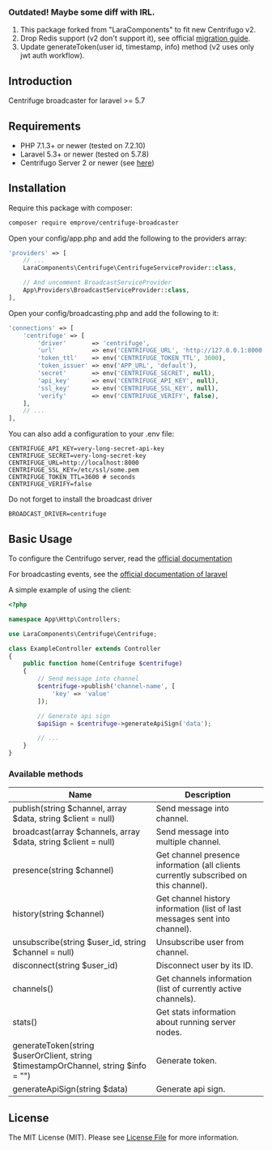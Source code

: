 ### Outdated! Maybe some diff with IRL.
1. This package forked from "LaraComponents" to fit new Centrifugo v2.
2. Drop Redis support (v2 don't support it), see official [migration guide](https://centrifugal.github.io/centrifugo/misc/migrate/).
3. Update generateToken(user id, timestamp, info) method (v2 uses only jwt auth workflow).

## Introduction
Centrifuge broadcaster for laravel >= 5.7

## Requirements

- PHP 7.1.3+ or newer (tested on 7.2.10) 
- Laravel 5.3+ or newer (tested on 5.7.8)
- Centrifugo Server 2 or newer (see [here](https://github.com/centrifugal/centrifugo))

## Installation

Require this package with composer:

```bash
composer require emprove/centrifuge-broadcaster
```

Open your config/app.php and add the following to the providers array:

```php
'providers' => [
    // ...
    LaraComponents\Centrifuge\CentrifugeServiceProvider::class,

    // And uncomment BroadcastServiceProvider
    App\Providers\BroadcastServiceProvider::class,
],
```

Open your config/broadcasting.php and add the following to it:

```php
'connections' => [
    'centrifuge' => [
        'driver'       => 'centrifuge',
        'url'          => env('CENTRIFUGE_URL', 'http://127.0.0.1:8000'),
        'token_ttl'    => env('CENTRIFUGE_TOKEN_TTL', 3600),
        'token_issuer' => env('APP_URL', 'default'),
        'secret'       => env('CENTRIFUGE_SECRET', null),
        'api_key'      => env('CENTRIFUGE_API_KEY', null),
        'ssl_key'      => env('CENTRIFUGE_SSL_KEY', null),
        'verify'       => env('CENTRIFUGE_VERIFY', false),
    ],
    // ...
],
```

You can also add a configuration to your .env file:

```
CENTRIFUGE_API_KEY=very-long-secret-api-key
CENTRIFUGE_SECRET=very-long-secret-key
CENTRIFUGE_URL=http://localhost:8000
CENTRIFUGE_SSL_KEY=/etc/ssl/some.pem
CENTRIFUGE_TOKEN_TTL=3600 # seconds
CENTRIFUGE_VERIFY=false
```

Do not forget to install the broadcast driver

```
BROADCAST_DRIVER=centrifuge
```

## Basic Usage

To configure the Centrifugo server, read the [official documentation](https://fzambia.gitbooks.io/centrifugal/content)

For broadcasting events, see the [official documentation of laravel](https://laravel.com/docs/5.3/broadcasting)

A simple example of using the client:

```php
<?php

namespace App\Http\Controllers;

use LaraComponents\Centrifuge\Centrifuge;

class ExampleController extends Controller
{
    public function home(Centrifuge $centrifuge)
    {
        // Send message into channel
        $centrifuge->publish('channel-name', [
            'key' => 'value'
        ]);

        // Generate api sign
        $apiSign = $centrifuge->generateApiSign('data');

        // ...
    }
}
```

### Available methods

| Name | Description |
|------|-------------|
| publish(string $channel, array $data, string $client = null) | Send message into channel. |
| broadcast(array $channels, array $data, string $client = null) | Send message into multiple channel. |
| presence(string $channel) | Get channel presence information (all clients currently subscribed on this channel). |
| history(string $channel) | Get channel history information (list of last messages sent into channel). |
| unsubscribe(string $user_id, string $channel = null) | Unsubscribe user from channel. |
| disconnect(string $user_id) | Disconnect user by its ID. |
| channels() | Get channels information (list of currently active channels). |
| stats() | Get stats information about running server nodes. |
| generateToken(string $userOrClient, string $timestampOrChannel, string $info = "")  | Generate token. |
| generateApiSign(string $data) | Generate api sign. |

## License

The MIT License (MIT). Please see [License File](https://github.com/LaraComponents/centrifuge-broadcaster/blob/master/LICENSE) for more information.
